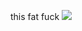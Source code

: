 this fat fuck
![](https://64.media.tumblr.com/24dfc942868c359569fe50ab025a04fe/dc129c9bb9afac17-a9/s1280x1920/f34abe4c01021686fd645edd4fb945725dee1125.pnj)
